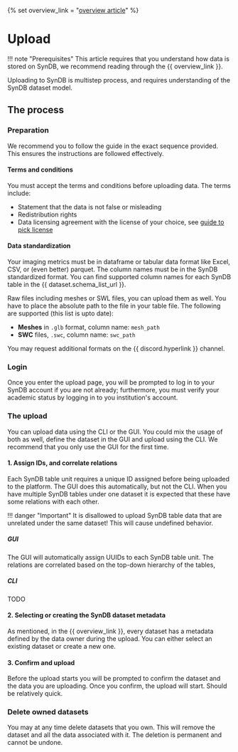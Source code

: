 {% set overview_link = "[overview article](0-overview.md)" %}

# Upload

!!! note "Prerequisites"
    This article requires that you understand how data is stored on SynDB, we recommend reading through the {{ overview_link }}.

Uploading to SynDB is multistep process, and requires understanding of the SynDB dataset model.

## The process

### Preparation

We recommend you to follow the guide in the exact sequence provided. This ensures the instructions are followed effectively.

#### Terms and conditions
You must accept the terms and conditions before uploading data. The terms include:
- Statement that the data is not false or misleading
- Redistribution rights
- Data licensing agreement with the license of your choice, see [guide to pick license](../guides/choose_dataset_license.md)

#### Data standardization
Your imaging metrics must be in dataframe or tabular data format like Excel, CSV, or (even better) parquet. The column names must be in the SynDB standardized format. You can find supported column names for each SynDB table in the {{ dataset.schema_list_url }}.

Raw files including meshes or SWL files, you can upload them as well. You have to place the absolute path to the file in your table file. The following are supported (this list is upto date):

- **Meshes** in `.glb` format, column name: `mesh_path`
- **SWC** files, `.swc`, column name: `swc_path`

You may request additional formats on the {{ discord.hyperlink }} channel.

### Login
Once you enter the upload page, you will be prompted to log in to your SynDB account if you are not already; furthermore, you must verify your academic status by logging in to you institution's account.

### The upload
You can upload data using the CLI or the GUI. You could mix the usage of both as well, define the dataset in the GUI and upload using the CLI. We recommend that you only use the GUI for the first time.

#### 1. Assign IDs, and correlate relations
Each SynDB table unit requires a unique ID assigned before being uploaded to the platform. The GUI does this automatically, but not the CLI. When you have multiple SynDB tables under one dataset it is expected that these have some relations with each other.

!!! danger "Important"
    It is disallowed to upload SynDB table data that are unrelated under the same dataset! This will cause undefined behavior.

##### GUI
The GUI will automatically assign UUIDs to each SynDB table unit. The relations are correlated based on the top-down hierarchy of the tables, 

##### CLI
TODO

#### 2. Selecting or creating the SynDB dataset metadata
As mentioned, in the {{ overview_link }}, every dataset has a metadata defined by the data owner during the upload. You can either select an existing dataset or create a new one.

#### 3. Confirm and upload
Before the upload starts you will be prompted to confirm the dataset and the data you are uploading. Once you confirm, the upload will start. Should be relatively quick.

### Delete owned datasets
You may at any time delete datasets that you own. This will remove the dataset and all the data associated with it. The deletion is permanent and cannot be undone.
